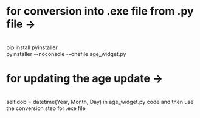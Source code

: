 <h1>for conversion into .exe file from .py file -> </h1>
<br>pip install pyinstaller
<br>pyinstaller --noconsole --onefile age_widget.py
<h1>for updating the age update -> </h1>
<br> self.dob = datetime(Year, Month, Day)      in age_widget.py code and then use the conversion step for .exe file
